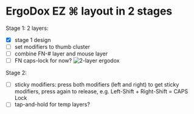 # ErgoDox EZ ⌘ layout in 2 stages

Stage 1: 2 layers: 
- [x] stage 1 design
- [ ] set modifiers to thumb cluster
- [ ] combine FN-# layer and mouse layer
- [ ] FN caps-lock for now?
![2-layer ergodox](https://cloud.githubusercontent.com/assets/16294929/12040453/1ea11b26-ae37-11e5-8105-2cd75255c947.jpg)

Stage 2: 
- [ ] sticky modifiers: press both modifiers (left and right) to get sticky modifiers, press again to release, e.g. Left-Shift + Right-Shift = CAPS Lock
- [ ] tap-and-hold for temp layers?
